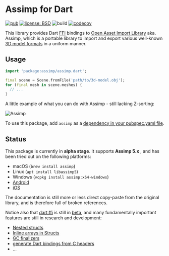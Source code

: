 # Assimp for Dart

[![pub](https://img.shields.io/pub/v/assimp.svg)](https://pub.dev/packages/assimp)
[![license: BSD](https://img.shields.io/badge/license-BSD-yellow.svg)](https://opensource.org/licenses/BSD-3-Clause)
![build](https://github.com/jpnurmi/dart_assimp/workflows/Build/badge.svg)
[![codecov](https://codecov.io/gh/jpnurmi/dart_assimp/branch/master/graph/badge.svg)](https://codecov.io/gh/jpnurmi/dart_assimp)

This library provides Dart [FFI](https://dart.dev/guides/libraries/c-interop) bindings to
[Open Asset Import Library](http://assimp.org/) aka. Assimp, which is a portable library to import
and export various well-known [3D model formats](https://github.com/assimp/assimp/blob/master/Readme.md#supported-file-formats)
in a uniform manner.

## Usage

```dart
import 'package:assimp/assimp.dart';

final scene = Scene.fromFile('path/to/3d-model.obj');
for (final mesh in scene.meshes) {
  // ...
}
```

A little example of what you can do with Assimp - still lacking Z-sorting:

![Assimp](https://raw.githubusercontent.com/jpnurmi/dart_assimp/master/doc/images/assimp.gif "Assimp")

To use this package, add `assimp` as a [dependency in your pubspec.yaml file](https://flutter.io/platform-plugins/).

## Status

This package is currently in **alpha stage**. It supports **Assimp 5.x** , and has been tried out
on the following platforms:
- macOS (`brew install assimp`)
- Linux (`apt install libassimp5`)
- Windows (`vcpkg install assimp:x64-windows`)
- [Android](https://github.com/jpnurmi/dart_assimp/wiki/Android)
- [iOS](https://github.com/jpnurmi/dart_assimp/wiki/iOS)

The documentation is still more or less direct copy-paste from the original library, and is
therefore full of broken references.

Notice also that [dart:ffi](https://dart.dev/guides/libraries/c-interop) is still in
[beta](https://github.com/dart-lang/sdk/issues/34452), and many fundamentally important features
are still in research and development:
- [Nested structs](https://github.com/dart-lang/sdk/issues/37271)
- [Inline arrays in Structs](https://github.com/dart-lang/sdk/issues/35763)
- [GC finalizers](https://github.com/dart-lang/sdk/issues/35770)
- [generate Dart bindings from C headers](https://github.com/dart-lang/sdk/issues/35843)
- ...
